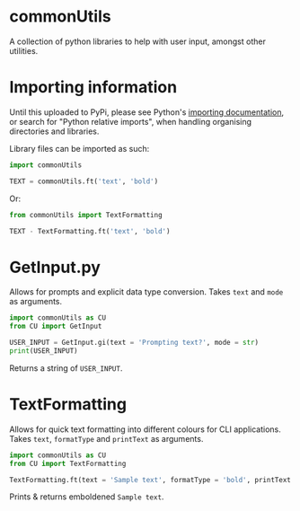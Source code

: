 # commonUtils

A collection of python libraries to help with user input, amongst other utilities.


# Importing information

Until this uploaded to PyPi, please see Python's [importing documentation](https://docs.python.org/3/reference/import.html), or search for "Python relative imports", when handling organising directories and libraries.

Library files can be imported as such:

```py
import commonUtils

TEXT = commonUtils.ft('text', 'bold')
```

Or:

```py
from commonUtils import TextFormatting

TEXT - TextFormatting.ft('text', 'bold')
```


# GetInput.py

Allows for prompts and explicit data type conversion.
Takes `text` and `mode` as arguments.

```py
import commonUtils as CU
from CU import GetInput

USER_INPUT = GetInput.gi(text = 'Prompting text?', mode = str)
print(USER_INPUT)
```
Returns a string of `USER_INPUT`.


# TextFormatting

Allows for quick text formatting into different colours for CLI applications.
Takes `text`, `formatType` and `printText` as arguments.

```py
import commonUtils as CU
from CU import TextFormatting

TextFormatting.ft(text = 'Sample text', formatType = 'bold', printText = True)
```

Prints & returns emboldened `Sample text`.
